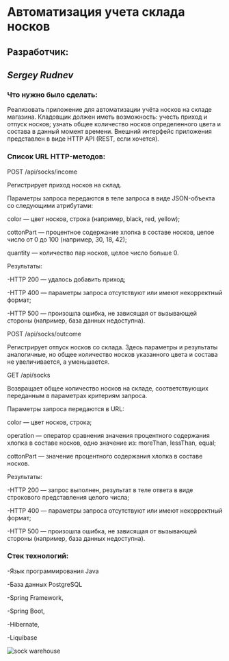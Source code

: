 # Автоматизация учета склада носков

## Разработчик:
## *_Sergey Rudnev_*


### Что нужно было сделать:

Реализовать приложение для автоматизации учёта носков на складе магазина. Кладовщик должен иметь возможность:
учесть приход и отпуск носков;
узнать общее количество носков определенного цвета и состава в данный момент времени.
Внешний интерфейс приложения представлен в виде HTTP API (REST, если хочется).

### Список URL HTTP-методов:
POST /api/socks/income

Регистрирует приход носков на склад.

Параметры запроса передаются в теле запроса в виде JSON-объекта со следующими атрибутами:

color — цвет носков, строка (например, black, red, yellow);

cottonPart — процентное содержание хлопка в составе носков, целое число от 0 до 100 (например, 30, 18, 42);

quantity — количество пар носков, целое число больше 0.

Результаты:

-HTTP 200 — удалось добавить приход;

-HTTP 400 — параметры запроса отсутствуют или имеют некорректный формат;

-HTTP 500 — произошла ошибка, не зависящая от вызывающей стороны (например, база данных недоступна).

POST /api/socks/outcome

Регистрирует отпуск носков со склада. Здесь параметры и результаты аналогичные, но общее количество носков указанного цвета и состава не увеличивается, а уменьшается.

GET /api/socks

Возвращает общее количество носков на складе, соответствующих переданным в параметрах критериям запроса.

Параметры запроса передаются в URL:

color — цвет носков, строка;

operation — оператор сравнения значения процентного содержания хлопка в составе носков, одно значение из: moreThan, lessThan, equal;

cottonPart — значение процентного содержания хлопка в составе носков.

Результаты:

-HTTP 200 — запрос выполнен, результат в теле ответа в виде строкового представления целого числа;

-HTTP 400 — параметры запроса отсутствуют или имеют некорректный формат;

-HTTP 500 — произошла ошибка, не зависящая от вызывающей стороны (например, база данных недоступна).


### Стек технологий:
-Язык программирования Java

-База данных PostgreSQL

-Spring Framework,

-Spring Boot,

-Hibernate,

-Liquibase

![sock warehouse](https://encrypted-tbn0.gstatic.com/images?q=tbn:ANd9GcSS8JqAvFfih4DK3yW_KfftJk_-sfKC8xPM1g&usqp=CAU)
